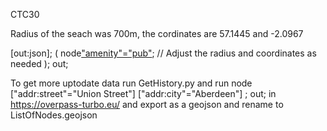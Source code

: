 CTC30 


Radius of the seach was 700m, the cordinates are 57.1445 and -2.0967

[out:json];
(
  node["amenity"="pub"](around:700,57.1445,-2.0967); // Adjust the radius and coordinates as needed
);
out;

To get more uptodate data run GetHistory.py and run
node
  ["addr:street"="Union Street"]
  ["addr:city"="Aberdeen"]
  ;
out;
 in https://overpass-turbo.eu/ and export as a geojson and rename to ListOfNodes.geojson
 

